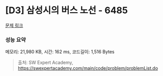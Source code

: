 # [D3] 삼성시의 버스 노선 - 6485 

[문제 링크](https://swexpertacademy.com/main/code/problem/problemDetail.do?contestProbId=AWczm7QaACgDFAWn) 

### 성능 요약

메모리: 21,980 KB, 시간: 162 ms, 코드길이: 1,516 Bytes



> 출처: SW Expert Academy, https://swexpertacademy.com/main/code/problem/problemList.do